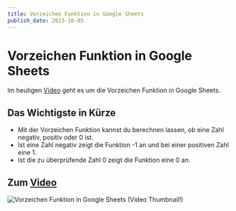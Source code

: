```yaml
---
title: Vorzeichen Funktion in Google Sheets
publish_date: 2023-10-05
---
```


# Vorzeichen Funktion in Google Sheets

Im heutigen [Video](https://youtu.be/VjzAlk6_r5A) geht es um die Vorzeichen Funktion in Google Sheets. 

## Das Wichtigste in Kürze

- Mit der Vorzeichen Funktion kannst du berechnen lassen, ob eine Zahl negativ, positiv oder 0 ist.
- Ist eine Zahl negativ zeigt die Funktion -1 an und bei einer positiven Zahl eine 1.
- Ist die zu überprüfende Zahl 0 zeigt die Funktion eine 0 an.

## Zum [Video](https://youtu.be/VjzAlk6_r5A)

![Vorzeichen Funktion in Google Sheets (Video Thumbnail!)](../thumbnails/Fertig517.jpg "Vorzeichen Funktion in Google Sheets (Video Thumbnail!)")